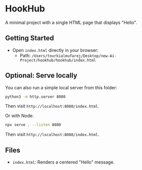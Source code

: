 # HookHub

A minimal project with a single HTML page that displays "Hello".

## Getting Started

- Open `index.html` directly in your browser:
  - Path: `/Users/tourkialmufarej/Desktop/new-Ai-Project/hookhub/hookhub/index.html`

## Optional: Serve locally

You can also run a simple local server from this folder:

```bash
python3 -m http.server 8080
```

Then visit `http://localhost:8080/index.html`.

Or with Node:

```bash
npx serve . --listen 8080
```

Then visit `http://localhost:8080/index.html`.

## Files

- `index.html`: Renders a centered "Hello" message.
